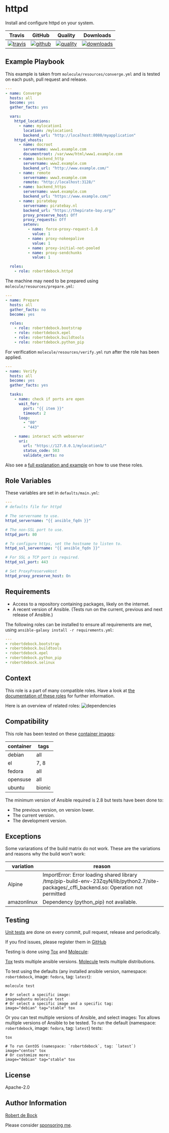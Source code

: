 # httpd

Install and configure httpd on your system.

|Travis|GitHub|Quality|Downloads|
|------|------|-------|---------|
|[![travis](https://travis-ci.com/robertdebock/ansible-role-httpd.svg?branch=master)](https://travis-ci.com/robertdebock/ansible-role-httpd)|[![github](https://github.com/robertdebock/ansible-role-httpd/workflows/Ansible%20Molecule/badge.svg)](https://github.com/robertdebock/ansible-role-httpd/actions)|[![quality](https://img.shields.io/ansible/quality/21855)](https://galaxy.ansible.com/robertdebock/httpd)|[![downloads](https://img.shields.io/ansible/role/d/21855)](https://galaxy.ansible.com/robertdebock/httpd)|

## Example Playbook

This example is taken from `molecule/resources/converge.yml` and is tested on each push, pull request and release.
```yaml
---
- name: Converge
  hosts: all
  become: yes
  gather_facts: yes

  vars:
    httpd_locations:
      - name: mylocation1
        location: /mylocation1
        backend_url: "http://localhost:8080/myapplication"
    httpd_vhosts:
      - name: docroot
        servername: www1.example.com
        documentroot: /var/www/html/www1.example.com
      - name: backend_http
        servername: www2.example.com
        backend_url: "http://www.example.com/"
      - name: remote
        servername: www3.example.com
        remote: "http://localhost:3128/"
      - name: backend_https
        servername: www4.example.com
        backend_url: "https://www.example.com/"
      - name: piratebay
        servername: piratebay.nl
        backend_url: "https://thepirate-bay.org/"
        proxy_preserve_host: Off
        proxy_requests: Off
        setenv:
          - name: force-proxy-request-1.0
            value: 1
          - name: proxy-nokeepalive
            value: 1
          - name: proxy-initial-not-pooled
          - name: proxy-sendchunks
            value: 1

  roles:
    - role: robertdebock.httpd
```

The machine may need to be prepared using `molecule/resources/prepare.yml`:
```yaml
---
- name: Prepare
  hosts: all
  gather_facts: no
  become: yes

  roles:
    - role: robertdebock.bootstrap
    - role: robertdebock.epel
    - role: robertdebock.buildtools
    - role: robertdebock.python_pip
```

For verification `molecule/resources/verify.yml` run after the role has been applied.
```yaml
---
- name: Verify
  hosts: all
  become: yes
  gather_facts: yes

  tasks:
    - name: check if ports are open
      wait_for:
        port: "{{ item }}"
        timeout: 2
      loop:
        - "80"
        - "443"

    - name: interact with webserver
      uri:
        url: "https://127.0.0.1/mylocation1/"
        status_code: 503
        validate_certs: no
```

Also see a [full explanation and example](https://robertdebock.nl/how-to-use-these-roles.html) on how to use these roles.

## Role Variables

These variables are set in `defaults/main.yml`:
```yaml
---
# defaults file for httpd

# The servername to use.
httpd_servername: "{{ ansible_fqdn }}"

# The non-SSL port to use.
httpd_port: 80

# To configure https, set the hostname to listen to.
httpd_ssl_servername: "{{ ansible_fqdn }}"

# For SSL a TCP port is required.
httpd_ssl_port: 443

# Set ProxyPreserveHost
httpd_proxy_preserve_host: On
```

## Requirements

- Access to a repository containing packages, likely on the internet.
- A recent version of Ansible. (Tests run on the current, previous and next release of Ansible.)

The following roles can be installed to ensure all requirements are met, using `ansible-galaxy install -r requirements.yml`:

```yaml
---
- robertdebock.bootstrap
- robertdebock.buildtools
- robertdebock.epel
- robertdebock.python_pip
- robertdebock.selinux

```

## Context

This role is a part of many compatible roles. Have a look at [the documentation of these roles](https://robertdebock.nl/) for further information.

Here is an overview of related roles:
![dependencies](https://raw.githubusercontent.com/robertdebock/drawings/artifacts/httpd.png "Dependency")

## Compatibility

This role has been tested on these [container images](https://hub.docker.com/):

|container|tags|
|---------|----|
|debian|all|
|el|7, 8|
|fedora|all|
|opensuse|all|
|ubuntu|bionic|

The minimum version of Ansible required is 2.8 but tests have been done to:

- The previous version, on version lower.
- The current version.
- The development version.

## Exceptions

Some variarations of the build matrix do not work. These are the variations and reasons why the build won't work:

| variation                 | reason                 |
|---------------------------|------------------------|
| Alpine | ImportError: Error loading shared library /tmp/pip-build-env-23ZqyN/lib/python2.7/site-packages/_cffi_backend.so: Operation not permitted |
| amazonlinux | Dependency (python_pip) not available. |


## Testing

[Unit tests](https://travis-ci.com/robertdebock/ansible-role-httpd) are done on every commit, pull request, release and periodically.

If you find issues, please register them in [GitHub](https://github.com/robertdebock/ansible-role-httpd/issues)

Testing is done using [Tox](https://tox.readthedocs.io/en/latest/) and [Molecule](https://github.com/ansible/molecule):

[Tox](https://tox.readthedocs.io/en/latest/) tests multiple ansible versions.
[Molecule](https://github.com/ansible/molecule) tests multiple distributions.

To test using the defaults (any installed ansible version, namespace: `robertdebock`, image: `fedora`, tag: `latest`):

```
molecule test

# Or select a specific image:
image=ubuntu molecule test
# Or select a specific image and a specific tag:
image="debian" tag="stable" tox
```

Or you can test multiple versions of Ansible, and select images:
Tox allows multiple versions of Ansible to be tested. To run the default (namespace: `robertdebock`, image: `fedora`, tag: `latest`) tests:

```
tox

# To run CentOS (namespace: `robertdebock`, tag: `latest`)
image="centos" tox
# Or customize more:
image="debian" tag="stable" tox
```

## License

Apache-2.0


## Author Information

[Robert de Bock](https://robertdebock.nl/)

Please consider [sponsoring me](https://github.com/sponsors/robertdebock).
